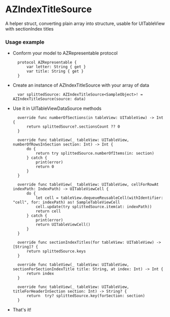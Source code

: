 # AZIndexTitleSource
A helper struct, converting plain array into structure, usable for UITableView with sectionIndex titles

### Usage example

- Conform your model to AZRepresentable protocol

        protocol AZRepresentable {
            var letter: String { get }
            var title: String { get }
        }

- Create an instance of AZIndexTitleSource with your array of data

        var splittedSource: AZIndexTitleSource<SampleObject>! = AZIndexTitleSource(source: data)

- Use it in UITableViewDataSource methods

        override func numberOfSections(in tableView: UITableView) -> Int {
            return splittedSource?.sectionsCount ?? 0
        }

        override func tableView(_ tableView: UITableView, numberOfRowsInSection section: Int) -> Int {
            do {
                return try splittedSource.numberOfItems(in: section)
            } catch {
                print(error)
                return 0
            }
        }

        override func tableView(_ tableView: UITableView, cellForRowAt indexPath: IndexPath) -> UITableViewCell {
            do {
                let cell = tableView.dequeueReusableCell(withIdentifier: "cell", for: indexPath) as! SampleTableViewCell
                cell.update(try splittedSource.item(at: indexPath))
                return cell
            } catch {
                print(error)
                return UITableViewCell()
            }
        }

        override func sectionIndexTitles(for tableView: UITableView) -> [String]? {
            return splittedSource.keys
        }

        override func tableView(_ tableView: UITableView, sectionForSectionIndexTitle title: String, at index: Int) -> Int {
            return index
        }

        override func tableView(_ tableView: UITableView, titleForHeaderInSection section: Int) -> String? {
            return  try? splittedSource.key(forSection: section)
        }

- That's it!

